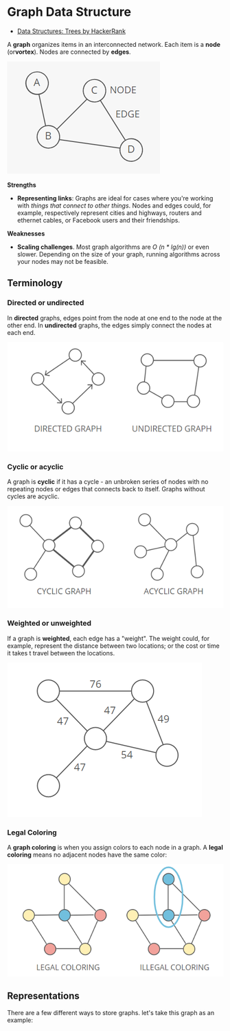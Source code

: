 # Graph Data Structure

- [Data Structures: Trees by HackerRank](https://www.youtube.com/watch?v=oSWTXtMglKE)

A **graph** organizes items in an interconnected network. Each item is a **node** (or**vortex**). Nodes are connected by **edges**.

  ![img](../resources/tree_graphs/1node_edge.PNG)

**Strengths**
- **Representing links**: Graphs are ideal for cases where you're working with _things that connect to other things_. Nodes and edges could, for example, respectively represent cities and highways, routers and ethernet cables, or Facebook users and their friendships.

**Weaknesses**
- **Scaling challenges**. Most graph algorithms are _O (n * lg(n))_ or even slower. Depending on the size of your graph, running algorithms across your nodes may not be feasible.

## Terminology

### Directed or undirected

In **directed** graphs, edges point from the node at one end to the node at the other end. In **undirected** graphs, the edges simply connect the nodes at each end.

  ![img](../resources/tree_graphs/2directed_undirected.PNG)

### Cyclic or acyclic

A graph is **cyclic** if it has a cycle - an unbroken series of nodes with no repeating nodes or edges that connects back to itself. Graphs without cycles are acyclic.

  ![img](../resources/tree_graphs/3cyclic_acyclic.PNG)

### Weighted or unweighted
If a graph is **weighted**, each edge has a "weight". The weight could, for example, represent the distance between two locations; or the cost or time it takes t travel between the locations.

  ![img](../resources/tree_graphs/4weighted_unweighted.PNG)

### Legal Coloring
A **graph coloring** is when you assign colors to each node in a graph. A **legal coloring** means no adjacent nodes have the same color:

  ![img](../resources/tree_graphs/5legal_illegal_coloring.PNG)

## Representations

There are a few different ways to store graphs. let's take this graph as an example:

